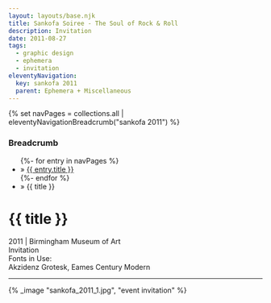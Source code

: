 ```yaml
---
layout: layouts/base.njk
title: Sankofa Soiree - The Soul of Rock & Roll
description: Invitation
date: 2011-08-27
tags:
  - graphic design
  - ephemera
  - invitation
eleventyNavigation:
  key: sankofa 2011
  parent: Ephemera + Miscellaneous
---
```

{% set navPages = collections.all | eleventyNavigationBreadcrumb("sankofa 2011") %}
<div class="breadcrumb">
    <h3 class="visually-hidden">Breadcrumb</h3>
	<ul class="nav">
            {%- for entry in navPages %}
		<li class="nav-item"{% if entry.url == page.url %} class="active-breadcrumb"{% endif %}> » <a href="{{ entry.url }}">{{ entry.title }}</a></li>
  	    	{%- endfor %}
	    <li class="nav-item"><active-breadcrumb>» {{ title }}</active-breadcrumb></li>
	</ul>
</div>
<div class="container">
	<div class="row"></div>
	<div class="row">
		<div class="col">
			<h1>{{ title }}</h1>
			<figcaption>2011 | Birmingham Museum of Art</figcaption>
			<figcaption>Invitation</figcaption>
			<figcaption>Fonts in Use:</br>Akzidenz Grotesk, Eames Century Modern</figcaption>
            <hr>
		</div>
        <div class="col-1 col-1-md col-1-lg"></div>
        <div class="col">
			{% _image "sankofa_2011_1.jpg", "event invitation" %}
		</div>
        <div class="col-1 col-1-md col-1-lg"></div>
	</div>
</div>